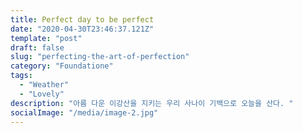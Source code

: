 ```yaml
---
title: Perfect day to be perfect
date: "2020-04-30T23:46:37.121Z"
template: "post"
draft: false
slug: "perfecting-the-art-of-perfection"
category: "Foundatione"
tags:
  - "Weather"
  - "Lovely"
description: "아름 다운 이강산을 지키는 우리 사나이 기백으로 오늘을 산다. "
socialImage: "/media/image-2.jpg"
---
```





